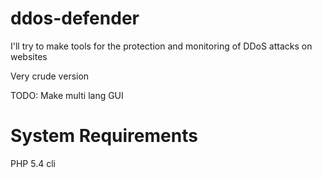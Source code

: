 ddos-defender
=============

I'll try to make tools for the protection and monitoring of DDoS attacks on websites


Very crude version

TODO:
Make multi lang GUI



System Requirements
===================
PHP 5.4 cli